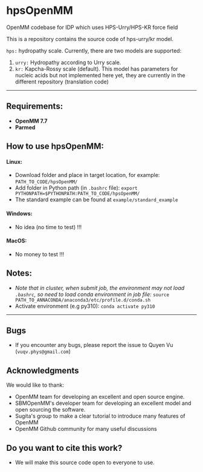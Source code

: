 # hpsOpenMM

 OpenMM codebase for IDP which uses HPS-Urry/HPS-KR force field

This is a repository contains the source code of hps-urry/kr model.

 `hps:` hydropathy scale. Currently, there are two models are supported: 

 1) `urry:` Hydropathy according to Urry scale.
 2) `kr:`  Kapcha-Rossy scale (default). This model has parameters for nucleic acids but not implemented here yet,
they are currently in the different repository (translation code)
-------------------------------------
## Requirements:
- **OpenMM 7.7**  
- **Parmed** 

## How to use hpsOpenMM:  
#### Linux:
- Download folder and place in target location, for example: `PATH_TO_CODE/hpsOpenMM/`
- Add folder in Python path (in `.bashrc` file): `export PYTHONPATH=$PYTHONPATH:PATH_TO_CODE/hpsOpenMM/`  
- The standard example can be found at `example/standard_example`

#### Windows:
- No idea (no time to test) !!!

#### MacOS:
- No money to test !!!

## Notes:
- *Note that in cluster, when submit job, the environment may not load `.bashrc`, so need to 
load conda environment in job file:* 
`source PATH_TO_ANNACONDA/anaconda3/etc/profile.d/conda.sh`
- Activate environment (e.g py310): `conda activate py310`

-------------------------------------
## Bugs
- If you encounter any bugs, please report the issue to Quyen Vu (`vuqv.phys@gmail.com`)

## Acknowledgments
We would like to thank:
- OpenMM team for developing an excellent and open source engine. 
- SBMOpenMM's developer team for developing an excellent model and open sourcing the software. 
- Sugita's group to make a clear tutorial to introduce many features of OpenMM
- OpenMM Github community for many useful discussions

## Do you want to cite this work?
- We will make this source code open to everyone to use.
